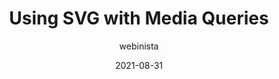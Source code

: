 ---
author: webinista
date: 2021-08-31
publisher: sitepointdotcom
tags:
  - svg
  - css
  - media-queries
target_url: https://www.sitepoint.com/using-svg-with-media-queries/
title: Using SVG with Media Queries
---